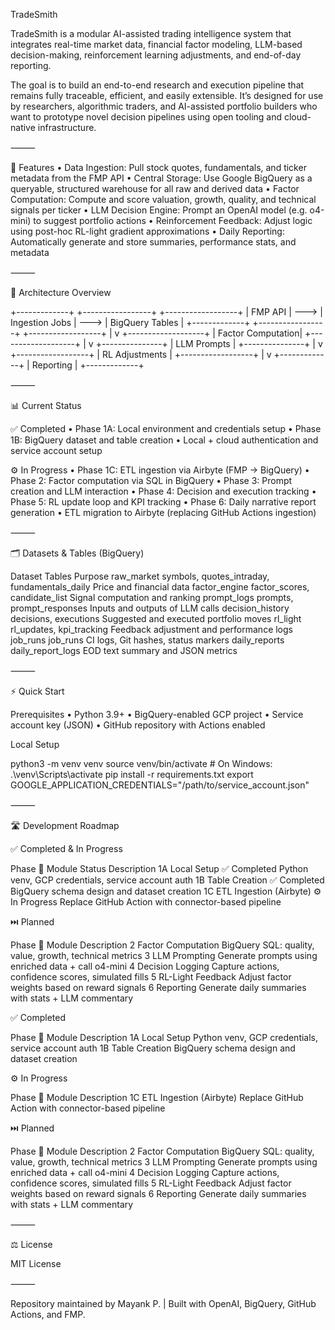 TradeSmith

TradeSmith is a modular AI-assisted trading intelligence system that integrates real-time market data, financial factor modeling, LLM-based decision-making, reinforcement learning adjustments, and end-of-day reporting.

The goal is to build an end-to-end research and execution pipeline that remains fully traceable, efficient, and easily extensible. It’s designed for use by researchers, algorithmic traders, and AI-assisted portfolio builders who want to prototype novel decision pipelines using open tooling and cloud-native infrastructure.

⸻

🚀 Features
	•	Data Ingestion: Pull stock quotes, fundamentals, and ticker metadata from the FMP API
	•	Central Storage: Use Google BigQuery as a queryable, structured warehouse for all raw and derived data
	•	Factor Computation: Compute and score valuation, growth, quality, and technical signals per ticker
	•	LLM Decision Engine: Prompt an OpenAI model (e.g. o4-mini) to suggest portfolio actions
	•	Reinforcement Feedback: Adjust logic using post-hoc RL-light gradient approximations
	•	Daily Reporting: Automatically generate and store summaries, performance stats, and metadata

⸻

🧱 Architecture Overview

+-------------+       +-----------------+       +------------------+
|   FMP API   | --->  |  Ingestion Jobs  | --->  |  BigQuery Tables  |
+-------------+       +-----------------+       +------------------+
                                                  |
                                                  v
                                        +-------------------+
                                        |  Factor Computation|
                                        +-------------------+
                                                  |
                                                  v
                                          +---------------+
                                          |  LLM Prompts  |
                                          +---------------+
                                                  |
                                                  v
                                        +------------------+
                                        |  RL Adjustments  |
                                        +------------------+
                                                  |
                                                  v
                                           +-------------+
                                           |  Reporting   |
                                           +-------------+



⸻

📊 Current Status

✅ Completed
	•	Phase 1A: Local environment and credentials setup
	•	Phase 1B: BigQuery dataset and table creation
	•	Local + cloud authentication and service account setup

⚙️ In Progress
	•	Phase 1C: ETL ingestion via Airbyte (FMP → BigQuery)
	•	Phase 2: Factor computation via SQL in BigQuery
	•	Phase 3: Prompt creation and LLM interaction
	•	Phase 4: Decision and execution tracking
	•	Phase 5: RL update loop and KPI tracking
	•	Phase 6: Daily narrative report generation
	•	ETL migration to Airbyte (replacing GitHub Actions ingestion)

⸻

🗂️ Datasets & Tables (BigQuery)

Dataset	Tables	Purpose
raw_market	symbols, quotes_intraday, fundamentals_daily	Price and financial data
factor_engine	factor_scores, candidate_list	Signal computation and ranking
prompt_logs	prompts, prompt_responses	Inputs and outputs of LLM calls
decision_history	decisions, executions	Suggested and executed portfolio moves
rl_light	rl_updates, kpi_tracking	Feedback adjustment and performance logs
job_runs	job_runs	CI logs, Git hashes, status markers
daily_reports	daily_report_logs	EOD text summary and JSON metrics



⸻

⚡ Quick Start

Prerequisites
	•	Python 3.9+
	•	BigQuery-enabled GCP project
	•	Service account key (JSON)
	•	GitHub repository with Actions enabled

Local Setup

python3 -m venv venv
source venv/bin/activate  # On Windows: .\venv\Scripts\activate
pip install -r requirements.txt
export GOOGLE_APPLICATION_CREDENTIALS="/path/to/service_account.json"



⸻

🛣️ Development Roadmap

✅ Completed & In Progress

Phase	🧩 Module	Status	Description
1A	Local Setup	✅ Completed	Python venv, GCP credentials, service account auth
1B	Table Creation	✅ Completed	BigQuery schema design and dataset creation
1C	ETL Ingestion (Airbyte)	⚙️ In Progress	Replace GitHub Action with connector-based pipeline

⏭️ Planned

Phase	🧩 Module	Description
2	Factor Computation	BigQuery SQL: quality, value, growth, technical metrics
3	LLM Prompting	Generate prompts using enriched data + call o4-mini
4	Decision Logging	Capture actions, confidence scores, simulated fills
5	RL-Light Feedback	Adjust factor weights based on reward signals
6	Reporting	Generate daily summaries with stats + LLM commentary

✅ Completed

Phase	🧩 Module	Description
1A	Local Setup	Python venv, GCP credentials, service account auth
1B	Table Creation	BigQuery schema design and dataset creation

⚙️ In Progress

Phase	🧩 Module	Description
1C	ETL Ingestion (Airbyte)	Replace GitHub Action with connector-based pipeline

⏭️ Planned

Phase	🧩 Module	Description
2	Factor Computation	BigQuery SQL: quality, value, growth, technical metrics
3	LLM Prompting	Generate prompts using enriched data + call o4-mini
4	Decision Logging	Capture actions, confidence scores, simulated fills
5	RL-Light Feedback	Adjust factor weights based on reward signals
6	Reporting	Generate daily summaries with stats + LLM commentary


⸻

⚖️ License

MIT License

⸻

Repository maintained by Mayank P. | Built with OpenAI, BigQuery, GitHub Actions, and FMP.